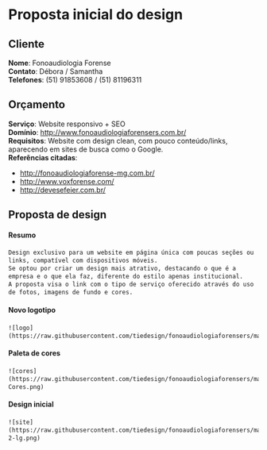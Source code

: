 Proposta inicial do design
==========================

Cliente
-------

**Nome**: Fonoaudiologia Forense  
**Contato**: Débora / Samantha  
**Telefones**: (51) 91853608 / (51) 81196311

Orçamento
---------

**Serviço**: Website responsivo + SEO  
**Domínio**: http://www.fonoaudiologiaforensers.com.br/  
**Requisitos**: Website com design clean, com pouco conteúdo/links, aparecendo em sites de busca como o Google.  
**Referências citadas**:  
- http://fonoaudiologiaforense-mg.com.br/
- http://www.voxforense.com/
- http://devesefeier.com.br/

Proposta de design
------------------

#### Resumo

	Design exclusivo para um website em página única com poucas seções ou links, compatível com dispositivos móveis.
	Se optou por criar um design mais atrativo, destacando o que é a empresa e o que ela faz, diferente do estilo apenas institucional.
	A proposta visa o link com o tipo de serviço oferecido através do uso de fotos, imagens de fundo e cores.

#### Novo logotipo

	![logo](https://raw.githubusercontent.com/tiedesign/fonoaudiologiaforensers/master/Proposta/Logo.png)

#### Paleta de cores

	![cores](https://raw.githubusercontent.com/tiedesign/fonoaudiologiaforensers/master/Proposta/Paleta-Cores.png)

#### Design inicial

	![site](https://raw.githubusercontent.com/tiedesign/fonoaudiologiaforensers/master/Proposta/FonoaudiologiaForenseRSWebsite-2-lg.png)

